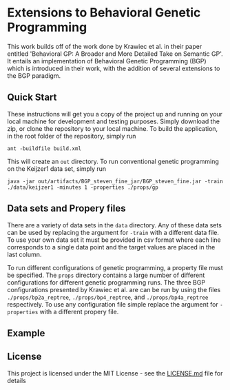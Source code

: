 # Extensions to Behavioral Genetic Programming

This work builds off of the work done by Krawiec et al. in their paper entitled 'Behavioral GP: A Broader and More Detailed Take on Semantic GP'. It entails an implementation of Behavioral Genetic Programming (BGP) which is introduced in their work, with the addition of several extensions to the BGP paradigm.

## Quick Start

These instructions will get you a copy of the project up and running on your local machine for development and testing purposes. Simply download the zip, or clone the repository to your local machine. To build the application, in the root folder of the repository, simply run 

```
ant -buildfile build.xml
```

This will create an ```out``` directory.  To run conventional genetic programming on the Keijzer1 data set, simply run

```
java -jar out/artifacts/BGP_steven_fine_jar/BGP_steven_fine.jar -train ./data/keijzer1 -minutes 1 -properties ./props/gp
```

## Data sets and Propery files

There are a variety of data sets in the ```data``` directory.  Any of these data sets can be used by replacing the argument for ```-train``` with a different data file. To use your own data set it must be provided in csv format where each line corresponds to a single data point and the target values are placed in the last column.

To run different configurations of genetic programming, a property file must be specified. The ```props``` directory contains a large number of different configurations for different genetic programming runs.  The three BGP configurations presented by Krawiec et al. are can be run by using the files ```./props/bp2a_reptree```, ```./props/bp4_reptree```, and ```./props/bp4a_reptree``` respectively.  To use any configuration file simple replace the argument for ```-properties``` with a different propery file.

## Example

## License

This project is licensed under the MIT License - see the [LICENSE.md](LICENSE.md) file for details
